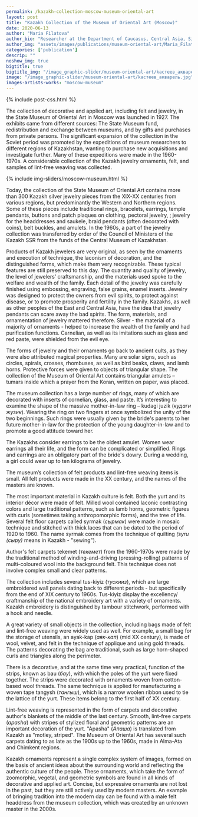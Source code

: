 ```yaml
---
permalink: /kazakh-collection-moscow-museum-oriental-art
layout: post
title: "Kazakh Collection of the Museum of Oriental Art (Moscow)"
date: 2020-06-13
author: "Maria Filatova"
author_bio: "Researcher at the Department of Caucasus, Central Asia, Siberia and Far North of the State Museum of Oriental Art, Moscow, Russia."
author_img: "assets/images/publications/museum-oriental-art/Maria_Filatova.jpeg"
categories: ['publication']
descrip: ""
noshow_img: true
bigtitle: true
bigtitle_img: "/image_graphic-slider/museum-oriental-art/kастеев_акварель.jpg" 
image: "/image_graphic-slider/museum-oriental-art/kастеев_акварель.jpg"
images-artists-works: "moscow-museum"
---
```


{% include post-css.html %}

<style>
  .post-bigtitle > div > h1 {
    font-size: 5.2rem;
  }

  ul:not(.usa-sidenav-list) > li {
    list-style-type: "– ";
    margin-bottom: 0!important;
  }

img {
  display: block; 
  margin-left: auto; 
  margin-right: auto; 
  max-height: 500px;
  width: auto; 
}

.footnotes p {
  color: #000; 
}
</style>

The collection of decorative and applied art, including felt and jewelry, in the State Museum of Oriental Art in Moscow was launched in 1927. The exhibits came from different sources: The State Museum fund, redistribution and exchange between museums, and by gifts and purchases from private persons. The significant expansion of the collection in the Soviet period was promoted by the expeditions of museum researchers to different regions of Kazakhstan, wanting to purchase new acquisitions and investigate further. Many of these expeditions were made in the 1960-1970s. A considerable collection of the Kazakh jewelry ornaments, felt, and samples of lint-free weaving was collected.

{% include img-sliders/moscow-museum.html %}

Today, the collection of the State Museum of Oriental Art contains more than 300 Kazakh silver jewelry pieces from the XIX-XX centuries from various regions, but predominantly the Western and Northern regions. Some of these pieces include traditional rings, bracelets, earrings, temple pendants, buttons and patch plaques on clothing, pectoral jewelry, ; jewelry for the headdresses and saukele, braid pendants (often decorated with coins), belt buckles, and amulets. In the 1960s, a part of the jewelry collection was transferred by order of the Council of Ministers of the Kazakh SSR from the funds of the Central Museum of Kazakhstan.

Products of Kazakh jewelers are very original, as seen by the ornaments and execution of technique, the laconism of decoration, and the distinguished forms, which make them very recognizable. These typical features are still preserved to this day. The quantity and quality of jewelry, the level of jewelers’ craftsmanship, and the materials used spoke to the welfare and wealth of the family. Each detail of the jewelry was carefully finished using embossing, engraving, false grains, enamel inserts. Jewelry was designed to protect the owners from evil spirits, to protect against disease, or to promote prosperity and fertility in the family. Kazakhs, as well as other peoples of the East and Central Asia, have the idea that jewelry pendants can scare away the bad spirits. The form, materials, and ornamentation of jewelry mattered therefore. Silver - the material of a majority of ornaments - helped to increase the wealth of the family and had purification functions. Carnelian, as well as its imitations such as glass and red paste, were shielded from the evil eye.

The forms of jewelry and their ornaments go back to ancient cults, as they were also attributed magical properties. Many are solar signs, such as circles, spirals, crosses, rhombuses, as well as bird beaks, claws, and lamb horns. Protective forces were given to objects of triangular shape. The collection of the Museum of Oriental Art contains triangular amulets – tumars inside which a prayer from the Koran, written on paper, was placed.

The museum collection has a large number of rings, many of which are decorated with inserts of cornelian, glass, and paste. It’s interesting to examine the shape of the massive mother-in-law ring – kudagi juzik (_кудаги жузик_). Wearing the ring on two fingers at once symbolized the unity of the two beginnings. Such rings were usually given by the bride's parents to her future mother-in-law for the protection of the young daughter-in-law and to promote a good attitude toward her. 

The Kazakhs consider earrings to be the oldest amulet. Women wear earrings all their life, and the form can be complicated or simplified. Rings and earrings are an obligatory part of the bride's dowry. During a wedding, a girl could wear up to ten kilograms of jewelry.

The museum’s collection of felt products and lint-free weaving items is small. All felt products were made in the XX century, and the names of the masters are known.

The most important material in Kazakh culture is felt. Both the yurt and its interior décor were made of felt. Milled wool contained laconic contrasting colors and large traditional patterns, such as lamb horns, geometric figures with curls (sometimes taking anthropomorphic forms), and the tree of life.
Several felt floor carpets called syrmak (_сырмак_) were made in mosaic technique and stitched with thick laces that can be dated to the period of 1920 to 1960. The name syrmak comes from the technique of quilting _(syru (сыру)_ means in Kazakh - "sewing").

Author's felt carpets tekemet (_текемет_) from the 1960-1970s were made by the traditional method of winding-and-driving (pressing-rolling) patterns of multi-coloured wool into the background felt. This technique does not involve complex small and clear patterns.

The collection includes several tus-kiyiz (_тускииз_), which are large embroidered wall panels dating back to different periods - but specifically from the end of XIX century to 1960s. Tus-kiyiz display the excellency/ craftmanship of the national embroidery art with a variety of ornaments. Kazakh embroidery is distinguished by tambour stitchwork, performed with a hook and needle.

A great variety of small objects in the collection, including bags made of felt and lint-free weaving were widely used as well. For example, a small bag for the storage of utensils, an ayak-kap (_аяк-кап_) (mid XX century), is made of wool, velvet, and felt in the technique of applique and using gold threads. The patterns decorating the bag are traditional, such as large horn-shaped curls and triangles along the perimeter.

There is a decorative, and at the same time very practical, function of the strips, known as bau (_бау_), with which the poles of the yurt were fixed together. The strips were decorated with ornaments woven from cotton-based wool threads. The same technique is applied for manufacturing a woven tape tangysh (_тангыш_), which is a narrow woolen ribbon used to tie the lattice of the yurt. These items belong to the first half of XX century.

Lint-free weaving is represented in the form of carpets and decorative author's blankets of the middle of the last century. Smooth, lint-free carpets (_apasha_) with stripes of stylized floral and geometric patterns are an important decoration of the yurt. "Apasha" (_Апаша_) is translated from Kazakh as "motley, striped". The Museum of Oriental Art has several such carpets dating to as late as the 1900s up to the 1960s, made in Alma-Ata and Chimkent regions.

Kazakh ornaments represent a single complex system of images, formed on the basis of ancient ideas about the surrounding world and reflecting the authentic culture of the people. These ornaments, which take the form of zoomorphic, vegetal, and geometric symbols are found in all kinds of decorative and applied art. Concise, but expressive ornaments are not lost in the past, but they are still actively used by modern masters. An example of bringing tradition into the modern day can be found with a male felt headdress from the museum collection, which was created by an unknown master in the 2000s.

<!--
2154 III Syrmak (Сырмак)
2287 III Kasteev Abylkhan, “Interior of the yurt” 
3450 Tus-kiyiz (туcкииз), Kazakhstan, end of XIX century
3452 III small bag for storage of utensils ayak-ka. Mid-XX, felt, velvet, golden threads, applique -2 фото
6379 III Felt rug Tekemet (Текемет) Author: Stybaeva K., Chimkent, 1960-1971 
7897 III Tus-kiyiz (туcкииз), Author: Jiimbaeva, 1913
7899 III Tus-kiyiz (туcкииз), Author: Bekturanova, 1900
8014 III (49023) кп Mother-in-law ring kudagi juzik (кудаги жузик ), Western Kazakhstan, Mangystau, XIX century
9225III Men belt, Southern Kazakhstan, Taldy-Kurgan region, XIX century 
49060 кп Amulet, end of XIX century
A detail of pectoral jewelry onirdjiek (онирджиек), Western Kazakhstan, first quarter of XX century
Rings, Western Kazakhstan, first quarter of XX century
-->
